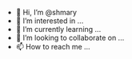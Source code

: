 - 👋 Hi, I’m @shmary
- 👀 I’m interested in ...
- 🌱 I’m currently learning ...
- 💞️ I’m looking to collaborate on ...
- 📫 How to reach me ...

<!---
shmary/shmary is a ✨ special ✨ repository because its `README.md` (this file) appears on your GitHub profile.
You can click the Preview link to take a look at your changes.
--->
